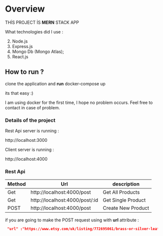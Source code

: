 # Overview

THİS PROJECT İS **MERN** STACK APP

What technologies did I use :

2. Node.js
3. Express.js
4. Mongo Db (Mongo Atlas);
5. React.js


## How to run ?

clone the application 
and
**run**  docker-compose up


its that easy :)
> 
I am using docker for the first time, I hope no problem occurs. Feel free to contact in case of problem.


### Details of the project

Rest Api server is running :

http://localhost:3000

Client  server is running :

http://localhost:4000

### Rest Api

|  Method |  Url |  description |
| ------------ | ------------ | ------------ |
|  Get | http://localhost:4000/post  |  Get All Products |
|  Get |  http://localhost:4000/post/:id | Get Single Product  |
|  POST |  http://localhost:4000/post |  Create New Product |


if you are going to make the POST request using with **url** attribute :

```json
 "url" :"https://www.etsy.com/uk/listing/772695061/brass-or-silver-leaf-bookmark-set"
```




